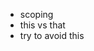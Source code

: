 
- scoping<!-- .element: class="fragment"-->
- this vs that<!-- .element: class="fragment"-->
- try to avoid this<!-- .element: class="fragment"-->